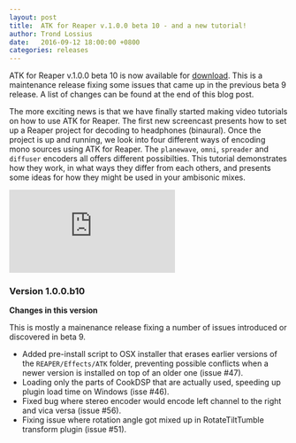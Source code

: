 ```yaml
---
layout: post
title:  ATK for Reaper v.1.0.0 beta 10 - and a new tutorial!
author: Trond Lossius
date:   2016-09-12 18:00:00 +0800
categories: releases
---
```


ATK for Reaper v.1.0.0 beta 10 is now available for [download](/download/reaper/). This is a maintenance release fixing some issues that came up in the previous beta 9 release. A list of changes can be found at the end of this blog post.

The more exciting news is that we have finally started making video tutorials on how to use ATK for Reaper. The first new screencast presents how to set up a Reaper project for decoding to headphones (binaural). Once the project is up and running, we look into four different ways of encoding mono sources using ATK for Reaper. The `planewave`, `omni`, `spreader` and `diffuser` encoders all offers different possibilties. This tutorial demonstrates how they work, in what ways they differ from each others, and presents some ideas for how they might be used in your ambisonic mixes.

<div class="embed-responsive embed-responsive-16by9">
    <iframe class="embed-responsive-item" src="https://player.vimeo.com/video/182434517?portrait=0" frameborder="0" webkitallowfullscreen mozallowfullscreen allowfullscreen></iframe>
</div>


<!--more-->


### Version 1.0.0.b10

**Changes in this version**

This is mostly a mainenance release fixing a number of issues introduced or discovered in beta 9.

* Added pre-install script to OSX installer that erases earlier versions of the `REAPER/Effects/ATK` folder, preventing possible conflicts when a newer version is installed on top of an older one (issue #47).
* Loading only the parts of CookDSP that are actually used, speeding up plugin load time on Windows (isse #46).
* Fixed bug where stereo encoder would encode left channel to the right and vica versa (issue #56).
* Fixing issue where rotation angle got mixed up in RotateTiltTumble transform plugin (issue #51).